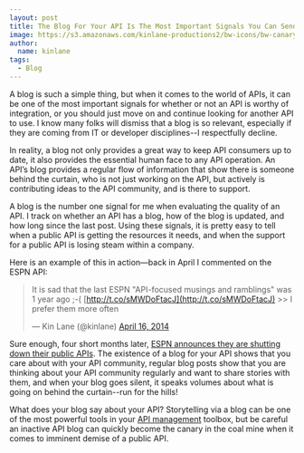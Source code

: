 ```yaml
---
layout: post
title: The Blog For Your API Is The Most Important Signals You Can Send
image: https://s3.amazonaws.com/kinlane-productions2/bw-icons/bw-canary-cage.png
author:
  name: kinlane
tags:
  - Blog
---
```

A blog is such a simple thing, but when it comes to the world of APIs, it can be one of the most important signals for whether or not an API is worthy of integration, or you should just move on and continue looking for another API to use. I know many folks will dismiss that a blog is so relevant, especially if they are coming from IT or developer disciplines--I respectfully decline.

In reality, a blog not only provides a great way to keep API consumers up to date, it also provides the essential human face to any API operation. An API’s blog provides a regular flow of information that show there is someone behind the curtain, who is not just working on the API, but actively is contributing ideas to the API community, and is there to support.

A blog is the number one signal for me when evaluating the quality of an API. I track on whether an API has a blog, how of the blog is updated, and how long since the last post. Using these signals, it is pretty easy to tell when a public API is getting the resources it needs, and when the support for a public API is losing steam within a company.

Here is an example of this in action—back in April I commented on the ESPN API:

> It is sad that the last ESPN "API-focused musings and ramblings" was 1 year ago ;-( [http://t.co/sMWDoFtacJ](http://t.co/sMWDoFtacJ) >> I prefer them more often
> 
> — Kin Lane (@kinlane) [April 16, 2014](https://twitter.com/kinlane/statuses/456313516891193346)

Sure enough, four short months later, [ESPN announces they are shutting down their public APIs](http://apievangelist.com/2014/08/08/public-apis-are-tough-when-you-are-in-a-tightly-controlled-industry/). The existence of a blog for your API shows that you care about with your API community, regular blog posts show that you are thinking about your API community regularly and want to share stories with them, and when your blog goes silent, it speaks volumes about what is going on behind the curtain--run for the hills!

What does your blog say about your API? Storytelling via a blog can be one of the most powerful tools in your [API management](http://management.apievangelist.com) toolbox, but be careful an inactive API blog can quickly become the canary in the coal mine when it comes to imminent demise of a public API.